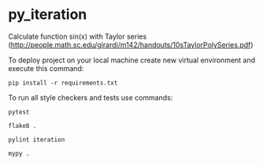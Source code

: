 # py_iteration

Calculate function sin(x) with Taylor series (http://people.math.sc.edu/girardi/m142/handouts/10sTaylorPolySeries.pdf)


To deploy project on your local machine create new virtual environment and execute this command:

`pip install -r requirements.txt`

To run all style checkers and tests use commands:

`pytest`

`flake8 .`

`pylint iteration`

`mypy .`